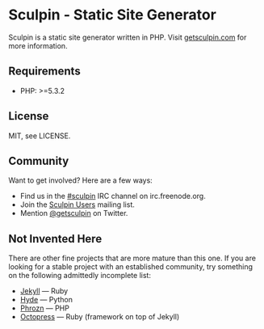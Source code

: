 Sculpin - Static Site Generator
===============================

Sculpin is a static site generator written in PHP.
Visit [getsculpin.com](http://getsculpin.com) for more information.


Requirements
------------

 * PHP: >=5.3.2


License
-------

MIT, see LICENSE.


Community
---------

Want to get involved? Here are a few ways:

* Find us in the [#sculpin](irc://irc.freenode.org/sculpin) IRC
  channel on irc.freenode.org.
* Join the [Sculpin Users](http://groups.google.com/group/sculpin-users)
  mailing list.
* Mention [@getsculpin](http://twitter.com/getsculpin) on Twitter.


Not Invented Here
-----------------

There are other fine projects that are more mature than this one.
If you are looking for a stable project with an established community,
try something on the following admittedly incomplete list:

 * [Jekyll](http://github.com/mojombo/jekyll) &mdash; Ruby
 * [Hyde](http://ringce.com/hyde) &mdash; Python
 * [Phrozn](http://phrozn.info) &mdash; PHP
 * [Octopress](http://octopress.org) &mdash; Ruby (framework on top of Jekyll)
